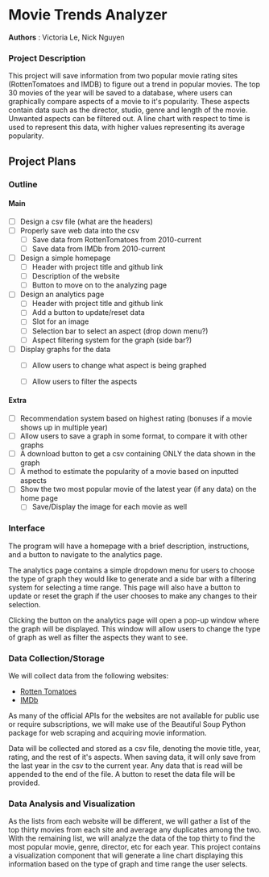 # Movie Trends Analyzer

**Authors** : Victoria Le,  Nick Nguyen

### Project Description

This project will save information from two popular movie rating sites (RottenTomatoes and IMDB) to figure out a trend in popular movies. The top 30 movies of the year will be saved to a database, where users can graphically compare aspects of a movie to it's popularity. These aspects contain data such as the director, studio, genre and length of the movie. Unwanted aspects can be filtered out. A line chart with respect to time is used to represent this data, with higher values representing its average popularity.

## Project Plans

### Outline

#### Main

- [ ] Design a csv file (what are the headers)
- [ ] Properly save web data into the csv
    - [ ] Save data from RottenTomatoes from 2010-current
    - [ ] Save data from IMDb from 2010-current
- [ ] Design a simple homepage
    - [ ] Header with project title and github link
    - [ ] Description of the website
    - [ ] Button to move on to the analyzing page
- [ ] Design an analytics page
    - [ ] Header with project title and github link
    - [ ] Add a button to update/reset data
    - [ ] Slot for an image
    - [ ] Selection bar to select an aspect (drop down menu?)
    - [ ] Aspect filtering system for the graph (side bar?)
- [ ] Display graphs for the data
    - [ ] Allow users to change what aspect is being graphed
    - [ ] Allow users to filter the aspects


#### Extra
- [ ] Recommendation system based on highest rating (bonuses if a movie shows up in multiple year)
- [ ] Allow users to save a graph in some format, to compare it with other graphs
- [ ] A download button to get a csv containing ONLY the data shown in the graph
- [ ] A method to estimate the popularity of a movie based on inputted aspects
- [ ] Show the two most popular movie of the latest year (if any data) on the home page
    - [ ] Save/Display the image for each movie as well

### Interface

The program will have a homepage with a brief description, instructions, and a button to navigate to the analytics page. 

The analytics page contains a simple dropdown menu for users to choose the type of graph they would like to generate and a side bar with a filtering system for selecting a time range. This page will also have a button to update or reset the graph if the user chooses to make any changes to their selection. 

Clicking the button on the analytics page will open a pop-up window where the graph will be displayed. This window will allow users to change the type of graph as well as filter the aspects they want to see.

### Data Collection/Storage

We will collect data from the following websites:
- [Rotten Tomatoes](https://www.rottentomatoes.com/)
- [IMDb](https://www.imdb.com/)

As many of the official APIs for the websites are not available for public use or require subscriptions, we will make use of the Beautiful Soup Python package for web scraping and acquiring movie information.

Data will be collected and stored as a csv file, denoting the movie title, year, rating, and the rest of it's aspects. When saving data, it will only save from the last year in the csv to the current year. Any data that is read will be appended to the end of the file. A button to reset the data file will be provided.

### Data Analysis and Visualization

As the lists from each website will be different, we will gather a list of the top thirty movies from each site and average any duplicates among the two. With the remaining list, we will analyze the data of the top thirty to find the most popular movie, genre, director, etc for each year. This project contains a visualization component that will generate a line chart displaying this information based on the type of graph and time range the user selects. 
